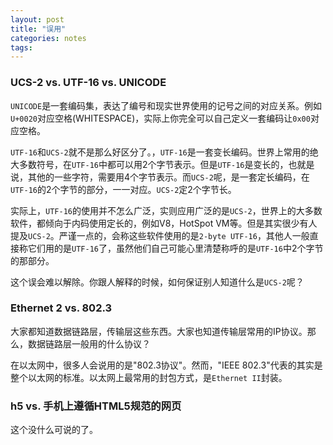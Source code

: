 ```yaml
---
layout: post
title: "误用"
categories: notes
tags: 
---
```


### UCS-2 vs. UTF-16 vs. UNICODE

`UNICODE`是一套编码集，表达了编号和现实世界使用的记号之间的对应关系。例如`U+0020`对应空格(WHITESPACE)，实际上你完全可以自己定义一套编码让`0x00`对应空格。

`UTF-16`和`UCS-2`就不是那么好区分了。，`UTF-16`是一套变长编码。世界上常用的绝大多数符号，在`UTF-16`中都可以用2个字节表示。但是`UTF-16`是变长的，也就是说，其他的一些字符，需要用4个字节表示。而`UCS-2`呢，是一套定长编码，在`UTF-16`的2个字节的部分，一一对应。`UCS-2`定2个字节长。

实际上，`UTF-16`的使用并不怎么广泛，实则应用广泛的是`UCS-2`，世界上的大多数软件，都倾向于内码使用定长的，例如V8，HotSpot VM等。但是其实很少有人提及`UCS-2`。严谨一点的，会称这些软件使用的是`2-byte UTF-16`，其他人一般直接称它们用的是`UTF-16`了，虽然他们自己可能心里清楚称呼的是`UTF-16`中2个字节的那部分。

这个误会难以解除。你跟人解释的时候，如何保证别人知道什么是`UCS-2`呢？

### Ethernet 2 vs. 802.3

大家都知道数据链路层，传输层这些东西。大家也知道传输层常用的IP协议。那么，数据链路层一般用的什么协议？

在以太网中，很多人会说用的是"802.3协议"。然而，"IEEE 802.3"代表的其实是整个以太网的标准。以太网上最常用的封包方式，是`Ethernet II`封装。

### h5 vs. 手机上遵循HTML5规范的网页

这个没什么可说的了。





